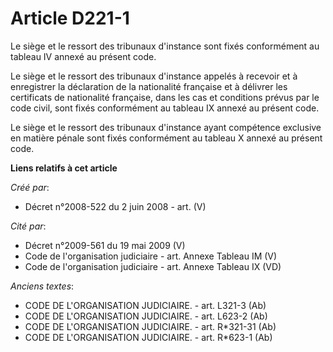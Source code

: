 # Article D221-1

Le siège et le ressort des tribunaux d'instance sont fixés conformément au tableau IV annexé au présent code.

Le siège et le ressort des tribunaux d'instance appelés à recevoir et à enregistrer la déclaration de la nationalité
française et à délivrer les certificats de nationalité française, dans les cas et conditions prévus par le code civil, sont
fixés conformément au tableau IX annexé au présent code.

Le siège et le ressort des tribunaux d'instance ayant compétence exclusive en matière pénale sont fixés conformément au
tableau X annexé au présent code.

**Liens relatifs à cet article**

_Créé par_:

  - Décret n°2008-522 du 2 juin 2008 - art. (V)

_Cité par_:

  - Décret n°2009-561 du 19 mai 2009 (V)
  - Code de l'organisation judiciaire - art. Annexe Tableau IM (V)
  - Code de l'organisation judiciaire - art. Annexe Tableau IX (VD)

_Anciens textes_:

  - CODE DE L'ORGANISATION JUDICIAIRE. - art. L321-3 (Ab)
  - CODE DE L'ORGANISATION JUDICIAIRE. - art. L623-2 (Ab)
  - CODE DE L'ORGANISATION JUDICIAIRE. - art. R*321-31 (Ab)
  - CODE DE L'ORGANISATION JUDICIAIRE. - art. R*623-1 (Ab)
